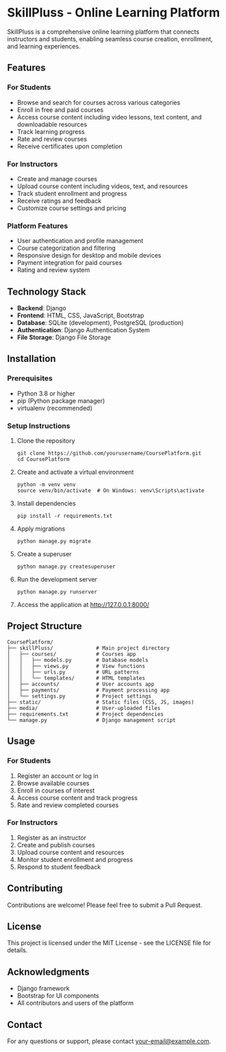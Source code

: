 # SkillPluss - Online Learning Platform

SkillPluss is a comprehensive online learning platform that connects instructors and students, enabling seamless course creation, enrollment, and learning experiences.

## Features

### For Students
- Browse and search for courses across various categories
- Enroll in free and paid courses
- Access course content including video lessons, text content, and downloadable resources
- Track learning progress
- Rate and review courses
- Receive certificates upon completion

### For Instructors
- Create and manage courses
- Upload course content including videos, text, and resources
- Track student enrollment and progress
- Receive ratings and feedback
- Customize course settings and pricing

### Platform Features
- User authentication and profile management
- Course categorization and filtering
- Responsive design for desktop and mobile devices
- Payment integration for paid courses
- Rating and review system

## Technology Stack

- **Backend**: Django
- **Frontend**: HTML, CSS, JavaScript, Bootstrap
- **Database**: SQLite (development), PostgreSQL (production)
- **Authentication**: Django Authentication System
- **File Storage**: Django File Storage

## Installation

### Prerequisites
- Python 3.8 or higher
- pip (Python package manager)
- virtualenv (recommended)

### Setup Instructions

1. Clone the repository
   ```
   git clone https://github.com/yourusername/CoursePlatform.git
   cd CoursePlatform
   ```

2. Create and activate a virtual environment
   ```
   python -m venv venv
   source venv/bin/activate  # On Windows: venv\Scripts\activate
   ```

3. Install dependencies
   ```
   pip install -r requirements.txt
   ```

4. Apply migrations
   ```
   python manage.py migrate
   ```

5. Create a superuser
   ```
   python manage.py createsuperuser
   ```

6. Run the development server
   ```
   python manage.py runserver
   ```

7. Access the application at http://127.0.0.1:8000/

## Project Structure

```
CoursePlatform/
├── skillPluss/              # Main project directory
│   ├── courses/             # Courses app
│   │   ├── models.py        # Database models
│   │   ├── views.py         # View functions
│   │   ├── urls.py          # URL patterns
│   │   └── templates/       # HTML templates
│   ├── accounts/            # User accounts app
│   ├── payments/            # Payment processing app
│   └── settings.py          # Project settings
├── static/                  # Static files (CSS, JS, images)
├── media/                   # User-uploaded files
├── requirements.txt         # Project dependencies
└── manage.py                # Django management script
```

## Usage

### For Students
1. Register an account or log in
2. Browse available courses
3. Enroll in courses of interest
4. Access course content and track progress
5. Rate and review completed courses

### For Instructors
1. Register as an instructor
2. Create and publish courses
3. Upload course content and resources
4. Monitor student enrollment and progress
5. Respond to student feedback

## Contributing

Contributions are welcome! Please feel free to submit a Pull Request.

## License

This project is licensed under the MIT License - see the LICENSE file for details.

## Acknowledgments

- Django framework
- Bootstrap for UI components
- All contributors and users of the platform

## Contact

For any questions or support, please contact [your-email@example.com](mailto:your-email@example.com).
